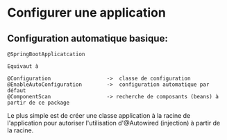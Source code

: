 # Configurer une application

## Configuration automatique basique:

    @SpringBootApplicatcation
    
    Equivaut à
    
    @Configuration                  ->  classe de configuration
    @EnableAutoConfiguration        ->  configuration automatique par défaut
    @ComponentScan                  -> recherche de composants (beans) à partir de ce package
    
Le plus simple est de créer une classe application à la racine de l'application pour autoriser l'utilisation 
d'@Autowired (injection) à partir de la racine.